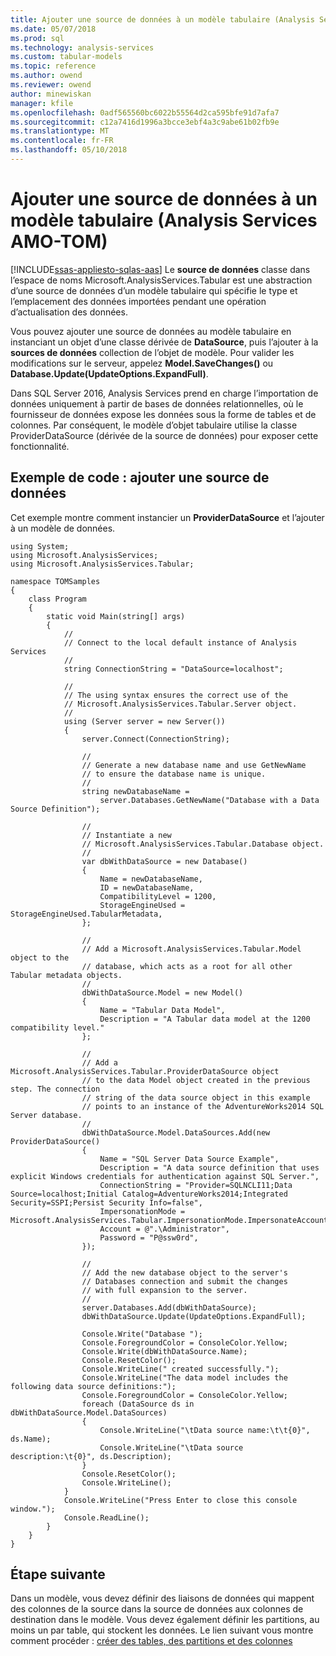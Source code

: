 ```yaml
---
title: Ajouter une source de données à un modèle tabulaire (Analysis Services AMO-TOM) | Documents Microsoft
ms.date: 05/07/2018
ms.prod: sql
ms.technology: analysis-services
ms.custom: tabular-models
ms.topic: reference
ms.author: owend
ms.reviewer: owend
author: minewiskan
manager: kfile
ms.openlocfilehash: 0adf565560bc6022b55564d2ca595bfe91d7afa7
ms.sourcegitcommit: c12a7416d1996a3bcce3ebf4a3c9abe61b02fb9e
ms.translationtype: MT
ms.contentlocale: fr-FR
ms.lasthandoff: 05/10/2018
---
```

# <a name="add-a-data-source-to-tabular-model-analysis-services-amo-tom"></a>Ajouter une source de données à un modèle tabulaire (Analysis Services AMO-TOM)
[!INCLUDE[ssas-appliesto-sqlas-aas](../../includes/ssas-appliesto-sqlas-aas.md)]
Le **source de données** classe dans l’espace de noms Microsoft.AnalysisServices.Tabular est une abstraction d’une source de données d’un modèle tabulaire qui spécifie le type et l’emplacement des données importées pendant une opération d’actualisation des données. 

Vous pouvez ajouter une source de données au modèle tabulaire en instanciant un objet d’une classe dérivée de **DataSource**, puis l’ajouter à la **sources de données** collection de l’objet de modèle. Pour valider les modifications sur le serveur, appelez **Model.SaveChanges()** ou **Database.Update(UpdateOptions.ExpandFull)**. 

Dans SQL Server 2016, Analysis Services prend en charge l’importation de données uniquement à partir de bases de données relationnelles, où le fournisseur de données expose les données sous la forme de tables et de colonnes. Par conséquent, le modèle d’objet tabulaire utilise la classe ProviderDataSource (dérivée de la source de données) pour exposer cette fonctionnalité. 

## <a name="code-example-add-a-data-source"></a>Exemple de code : ajouter une source de données 

Cet exemple montre comment instancier un **ProviderDataSource** et l’ajouter à un modèle de données. 

```
using System; 
using Microsoft.AnalysisServices; 
using Microsoft.AnalysisServices.Tabular; 
 
namespace TOMSamples 
{ 
    class Program 
    { 
        static void Main(string[] args) 
        { 
            // 
            // Connect to the local default instance of Analysis Services 
            // 
            string ConnectionString = "DataSource=localhost"; 

            // 
            // The using syntax ensures the correct use of the 
            // Microsoft.AnalysisServices.Tabular.Server object. 
            // 
            using (Server server = new Server()) 
            { 
                server.Connect(ConnectionString); 
 
                // 
                // Generate a new database name and use GetNewName 
                // to ensure the database name is unique. 
                // 
                string newDatabaseName = 
                    server.Databases.GetNewName("Database with a Data Source Definition"); 
 
                // 
                // Instantiate a new  
                // Microsoft.AnalysisServices.Tabular.Database object. 
                // 
                var dbWithDataSource = new Database() 
                { 
                    Name = newDatabaseName, 
                    ID = newDatabaseName, 
                    CompatibilityLevel = 1200, 
                    StorageEngineUsed = StorageEngineUsed.TabularMetadata, 
                }; 
 
                // 
                // Add a Microsoft.AnalysisServices.Tabular.Model object to the 
                // database, which acts as a root for all other Tabular metadata objects. 
                // 
                dbWithDataSource.Model = new Model() 
                { 
                    Name = "Tabular Data Model", 
                    Description = "A Tabular data model at the 1200 compatibility level." 
                }; 
 
                // 
                // Add a Microsoft.AnalysisServices.Tabular.ProviderDataSource object 
                // to the data Model object created in the previous step. The connection 
                // string of the data source object in this example  
                // points to an instance of the AdventureWorks2014 SQL Server database. 
                // 
                dbWithDataSource.Model.DataSources.Add(new ProviderDataSource() 
                { 
                    Name = "SQL Server Data Source Example", 
                    Description = "A data source definition that uses explicit Windows credentials for authentication against SQL Server.", 
                    ConnectionString = "Provider=SQLNCLI11;Data Source=localhost;Initial Catalog=AdventureWorks2014;Integrated Security=SSPI;Persist Security Info=false", 
                    ImpersonationMode = Microsoft.AnalysisServices.Tabular.ImpersonationMode.ImpersonateAccount, 
                    Account = @".\Administrator", 
                    Password = "P@ssw0rd", 
                }); 
 
                // 
                // Add the new database object to the server's  
                // Databases connection and submit the changes 
                // with full expansion to the server. 
                // 
                server.Databases.Add(dbWithDataSource); 
                dbWithDataSource.Update(UpdateOptions.ExpandFull); 
 
                Console.Write("Database "); 
                Console.ForegroundColor = ConsoleColor.Yellow; 
                Console.Write(dbWithDataSource.Name); 
                Console.ResetColor(); 
                Console.WriteLine(" created successfully."); 
                Console.WriteLine("The data model includes the following data source definitions:"); 
                Console.ForegroundColor = ConsoleColor.Yellow; 
                foreach (DataSource ds in dbWithDataSource.Model.DataSources) 
                { 
                    Console.WriteLine("\tData source name:\t\t{0}", ds.Name); 
                    Console.WriteLine("\tData source description:\t{0}", ds.Description); 
                } 
                Console.ResetColor(); 
                Console.WriteLine(); 
            } 
            Console.WriteLine("Press Enter to close this console window."); 
            Console.ReadLine(); 
        } 
    } 
} 
```

## <a name="next-step"></a>Étape suivante 

Dans un modèle, vous devez définir des liaisons de données qui mappent des colonnes de la source dans la source de données aux colonnes de destination dans le modèle. Vous devez également définir les partitions, au moins un par table, qui stockent les données. Le lien suivant vous montre comment procéder : [créer des tables, des partitions et des colonnes](../../analysis-services/tabular-model-programming-compatibility-level-1200/create-tables-partitions-and-columns-in-a-tabular-model.md) 
